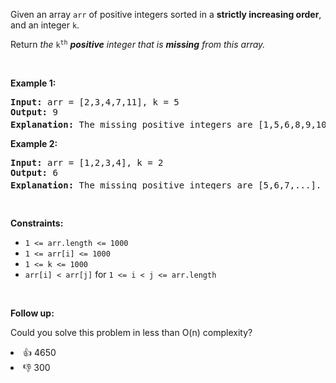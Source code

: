 <p>Given an array <code>arr</code> of positive integers sorted in a <strong>strictly increasing order</strong>, and an integer <code>k</code>.</p>

<p>Return <em>the</em> <code>k<sup>th</sup></code> <em><strong>positive</strong> integer that is <strong>missing</strong> from this array.</em></p>

<p>&nbsp;</p> 
<p><strong class="example">Example 1:</strong></p>

<pre>
<strong>Input:</strong> arr = [2,3,4,7,11], k = 5
<strong>Output:</strong> 9
<strong>Explanation: </strong>The missing positive integers are [1,5,6,8,9,10,12,13,...]. The 5<sup>th</sup>&nbsp;missing positive integer is 9.
</pre>

<p><strong class="example">Example 2:</strong></p>

<pre>
<strong>Input:</strong> arr = [1,2,3,4], k = 2
<strong>Output:</strong> 6
<strong>Explanation: </strong>The missing positive integers are [5,6,7,...]. The 2<sup>nd</sup> missing positive integer is 6.
</pre>

<p>&nbsp;</p> 
<p><strong>Constraints:</strong></p>

<ul> 
 <li><code>1 &lt;= arr.length &lt;= 1000</code></li> 
 <li><code>1 &lt;= arr[i] &lt;= 1000</code></li> 
 <li><code>1 &lt;= k &lt;= 1000</code></li> 
 <li><code>arr[i] &lt; arr[j]</code> for <code>1 &lt;= i &lt; j &lt;= arr.length</code></li> 
</ul>

<p>&nbsp;</p> 
<p><strong>Follow up:</strong></p>

<p>Could you solve this problem in less than O(n) complexity?</p>

<div><li>👍 4650</li><li>👎 300</li></div>